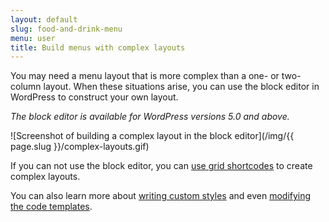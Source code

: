 ```yaml
---
layout: default
slug: food-and-drink-menu
menu: user
title: Build menus with complex layouts
---
```

You may need a menu layout that is more complex than a one- or two-column layout. When these situations arise, you can use the block editor in WordPress to construct your own layout.

_The block editor is available for WordPress versions 5.0 and above._

![Screenshot of building a complex layout in the block editor](/img/{{ page.slug }}/complex-layouts.gif)

If you can not use the block editor, you can [use grid shortcodes](https://themeofthecrop.com/2014/07/31/achieve-complex-menu-layouts-food-drink-menu/) to create complex layouts.

You can also learn more about [writing custom styles](https://themeofthecrop.com/2014/08/19/give-section-restaurant-menu-unique-style/) and even [modifying the code templates](https://themeofthecrop.com/2014/01/28/customize-restaurant-menu-templates/).
